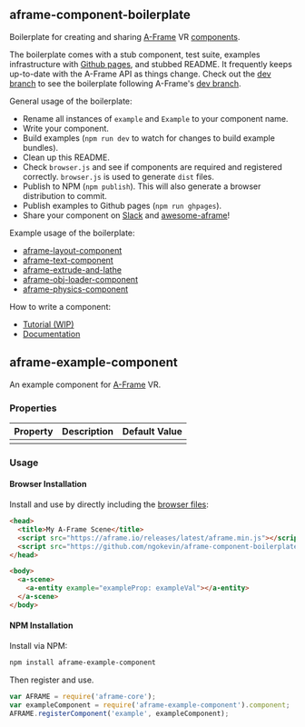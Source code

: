 ## aframe-component-boilerplate

Boilerplate for creating and sharing [A-Frame](https://aframe.io) VR
[components](https://aframe.io/docs/core/component.html).

The boilerplate comes with a stub component, test suite, examples
infrastructure with [Github pages](https://pages.github.com/), and stubbed
README. It frequently keeps up-to-date with the A-Frame API as things change.
Check out the [dev
branch](https://github.com/ngokevin/aframe-component-boilerplate/tree/dev) to
see the boilerplate following A-Frame's [dev
branch](https://github.com/aframevr/aframe/tree/dev).

General usage of the boilerplate:

- Rename all instances of `example` and `Example` to your component name.
- Write your component.
- Build examples (`npm run dev` to watch for changes to build example bundles).
- Clean up this README.
- Check `browser.js` and see if components are required and registered correctly. `browser.js`
is used to generate `dist` files.
- Publish to NPM (`npm publish`). This will also generate a browser distribution to commit.
- Publish examples to Github pages (`npm run ghpages`).
- Share your component on [Slack](http://aframevr.slack.com/) and [awesome-aframe](https://github.com/aframevr/awesome-aframe)!

Example usage of the boilerplate:

- [aframe-layout-component](https://github.com/ngokevin/aframe-layout-component)
- [aframe-text-component](https://github.com/ngokevin/aframe-text-component)
- [aframe-extrude-and-lathe](https://github.com/JosePedroDias/aframe-extrude-and-lathe)
- [aframe-obj-loader-component](https://github.com/donmccurdy/aframe-obj-loader-component)
- [aframe-physics-component](https://github.com/ngokevin/aframe-physics-component)

How to write a component:

- [Tutorial (WIP)](https://github.com/ngokevin/ngokevin/blob/master/content/blog/092-aframe_component.mkd)
- [Documentation](https://aframe.io/docs/core/component.html#Building_a_Component)

## aframe-example-component

An example component for [A-Frame](https://aframe.io) VR.

### Properties

| Property | Description | Default Value |
| -------- | ----------- | ------------- |
|          |             |               |

### Usage

#### Browser Installation

Install and use by directly including the [browser files](dist):

```html
<head>
  <title>My A-Frame Scene</title>
  <script src="https://aframe.io/releases/latest/aframe.min.js"></script>
  <script src="https://github.com/ngokevin/aframe-component-boilerplate/blob/master/dist/aframe-example-component.min.js"></script>
</head>

<body>
  <a-scene>
    <a-entity example="exampleProp: exampleVal"></a-entity>
  </a-scene>
</body>
```

#### NPM Installation

Install via NPM:

```bash
npm install aframe-example-component
```

Then register and use.

```js
var AFRAME = require('aframe-core');
var exampleComponent = require('aframe-example-component').component;
AFRAME.registerComponent('example', exampleComponent);
```

